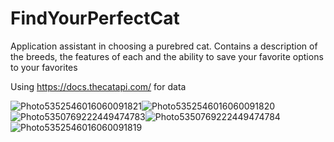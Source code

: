 # FindYourPerfectCat

Application assistant in choosing a purebred cat.
Сontains a description of the breeds, the features of each and the ability to save your favorite options to your favorites

Using https://docs.thecatapi.com/ for data

<img src="https://picua.org/images/2020/05/23/b4f18e2ab7d4b54e4aea3043a7c0bee8.jpg" alt="Photo5352546016060091821" border="0"><img src="https://picua.org/images/2020/05/23/9fbf151d8dd1e7110f444c303d67f276.jpg" alt="Photo5352546016060091820" border="0">
<img src="https://picua.org/images/2020/05/23/e170653f2f636604066c38b36d8b1c9b.jpg" alt="Photo5350769222449474783" border="0"><img src="https://picua.org/images/2020/05/23/057398b060209784f1a4007cf4193df0.jpg" alt="Photo5350769222449474784" border="0"><img src="https://picua.org/images/2020/05/23/eff60ad5921aba6e42bf81a23d969623.jpg" alt="Photo5352546016060091819" border="0">
